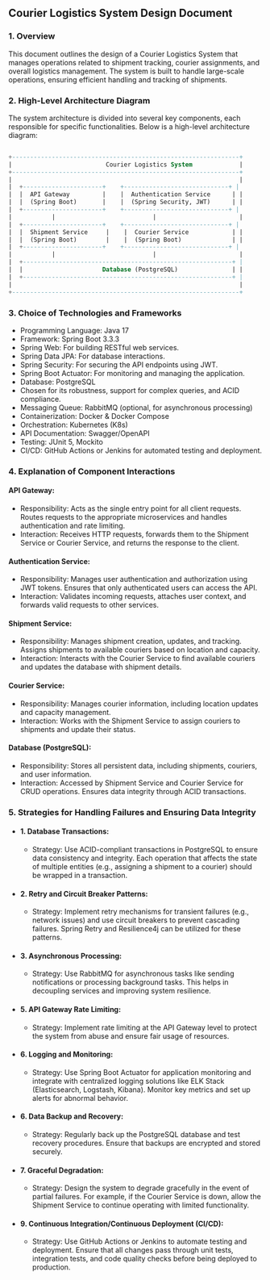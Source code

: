 ## Courier Logistics System Design Document

### 1. Overview
   This document outlines the design of a Courier Logistics System that manages operations related to shipment tracking, 
   courier assignments, and overall logistics management. The system is built to handle large-scale operations, 
   ensuring efficient handling and tracking of shipments.

### 2. High-Level Architecture Diagram
   The system architecture is divided into several key components, each responsible for specific functionalities. 
   Below is a high-level architecture diagram:
   
```sql

+---------------------------------------------------------------+
|                          Courier Logistics System             |
+---------------------------------------------------------------+
|                                                               |
|  +----------------------+    +-----------------------------+ |
|  |  API Gateway         |    |  Authentication Service      | |
|  |  (Spring Boot)       |    |  (Spring Security, JWT)      | |
|  +----------------------+    +-----------------------------+ |
|           |                           |                       |
|  +----------------------+    +-----------------------------+ |
|  |  Shipment Service     |    |  Courier Service            | |
|  |  (Spring Boot)        |    |  (Spring Boot)              | |
|  +----------------------+    +-----------------------------+ |
|           |                           |                       |
|  +----------------------------------------------------------+ |
|  |                      Database (PostgreSQL)               | |
|  +----------------------------------------------------------+ |
|                                                               |
+---------------------------------------------------------------+

```

### 3. Choice of Technologies and Frameworks

- Programming Language: Java 17
- Framework: Spring Boot 3.3.3
- Spring Web: For building RESTful web services.
- Spring Data JPA: For database interactions.
- Spring Security: For securing the API endpoints using JWT.
- Spring Boot Actuator: For monitoring and managing the application.
- Database: PostgreSQL
- Chosen for its robustness, support for complex queries, and ACID compliance.
- Messaging Queue: RabbitMQ (optional, for asynchronous processing)
- Containerization: Docker & Docker Compose
- Orchestration: Kubernetes (K8s)
- API Documentation: Swagger/OpenAPI
- Testing: JUnit 5, Mockito
- CI/CD: GitHub Actions or Jenkins for automated testing and deployment.

### 4. Explanation of Component Interactions
#### API Gateway:

- Responsibility: Acts as the single entry point for all client requests. Routes requests to the appropriate microservices and handles authentication and rate limiting.
- Interaction: Receives HTTP requests, forwards them to the Shipment Service or Courier Service, and returns the response to the client.

#### Authentication Service:

- Responsibility: Manages user authentication and authorization using JWT tokens. Ensures that only authenticated users can access the API.
- Interaction: Validates incoming requests, attaches user context, and forwards valid requests to other services.

#### Shipment Service:

- Responsibility: Manages shipment creation, updates, and tracking. Assigns shipments to available couriers based on location and capacity.
- Interaction: Interacts with the Courier Service to find available couriers and updates the database with shipment details.

#### Courier Service:

- Responsibility: Manages courier information, including location updates and capacity management.
- Interaction: Works with the Shipment Service to assign couriers to shipments and update their status.

#### Database (PostgreSQL):

- Responsibility: Stores all persistent data, including shipments, couriers, and user information.
- Interaction: Accessed by Shipment Service and Courier Service for CRUD operations. Ensures data integrity through ACID transactions.

### 5. Strategies for Handling Failures and Ensuring Data Integrity

- #### 1. Database Transactions:

  * Strategy: Use ACID-compliant transactions in PostgreSQL to ensure data consistency and integrity. Each operation that affects the state of multiple entities (e.g., assigning a shipment to a courier) should be wrapped in a transaction.

- #### 2. Retry and Circuit Breaker Patterns:

   * Strategy: Implement retry mechanisms for transient failures (e.g., network issues) and use circuit breakers to prevent cascading failures. Spring Retry and Resilience4j can be utilized for these patterns.

- #### 3. Asynchronous Processing:

  * Strategy: Use RabbitMQ for asynchronous tasks like sending notifications or processing background tasks. This helps in decoupling services and improving system resilience.

- #### 5. API Gateway Rate Limiting:

  * Strategy: Implement rate limiting at the API Gateway level to protect the system from abuse and ensure fair usage of resources.

- #### 6. Logging and Monitoring:

  * Strategy: Use Spring Boot Actuator for application monitoring and integrate with centralized logging solutions like ELK Stack (Elasticsearch, Logstash, Kibana). Monitor key metrics and set up alerts for abnormal behavior.

- #### 6. Data Backup and Recovery:

  * Strategy: Regularly back up the PostgreSQL database and test recovery procedures. Ensure that backups are encrypted and stored securely.

- #### 7. Graceful Degradation:

  * Strategy: Design the system to degrade gracefully in the event of partial failures. For example, if the Courier Service is down, allow the Shipment Service to continue operating with limited functionality.

- #### 9. Continuous Integration/Continuous Deployment (CI/CD):

  * Strategy: Use GitHub Actions or Jenkins to automate testing and deployment. Ensure that all changes pass through unit tests, integration tests, and code quality checks before being deployed to production.